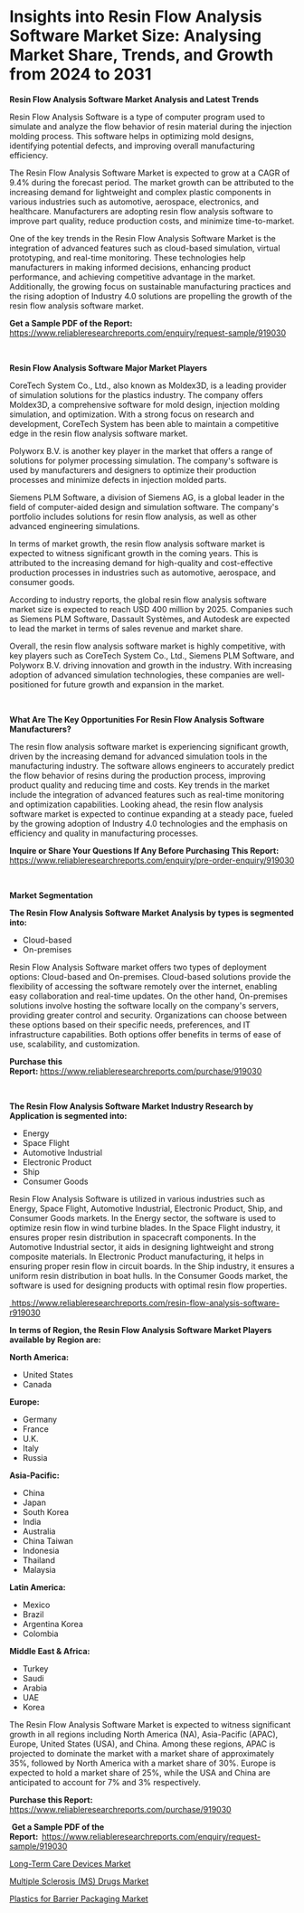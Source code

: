 <p><h1>Insights into Resin Flow Analysis Software Market Size: Analysing Market Share, Trends, and Growth from 2024 to 2031</h1></p><p><strong>Resin Flow Analysis Software Market Analysis and Latest Trends</strong></p>
<p><p>Resin Flow Analysis Software is a type of computer program used to simulate and analyze the flow behavior of resin material during the injection molding process. This software helps in optimizing mold designs, identifying potential defects, and improving overall manufacturing efficiency.</p><p>The Resin Flow Analysis Software Market is expected to grow at a CAGR of 9.4% during the forecast period. The market growth can be attributed to the increasing demand for lightweight and complex plastic components in various industries such as automotive, aerospace, electronics, and healthcare. Manufacturers are adopting resin flow analysis software to improve part quality, reduce production costs, and minimize time-to-market.</p><p>One of the key trends in the Resin Flow Analysis Software Market is the integration of advanced features such as cloud-based simulation, virtual prototyping, and real-time monitoring. These technologies help manufacturers in making informed decisions, enhancing product performance, and achieving competitive advantage in the market. Additionally, the growing focus on sustainable manufacturing practices and the rising adoption of Industry 4.0 solutions are propelling the growth of the resin flow analysis software market.</p></p>
<p><strong>Get a Sample PDF of the Report:&nbsp;</strong> <a href="https://www.reliableresearchreports.com/enquiry/request-sample/919030">https://www.reliableresearchreports.com/enquiry/request-sample/919030</a></p>
<p>&nbsp;</p>
<p><strong>Resin Flow Analysis Software Major Market Players</strong></p>
<p><p>CoreTech System Co., Ltd., also known as Moldex3D, is a leading provider of simulation solutions for the plastics industry. The company offers Moldex3D, a comprehensive software for mold design, injection molding simulation, and optimization. With a strong focus on research and development, CoreTech System has been able to maintain a competitive edge in the resin flow analysis software market.</p><p>Polyworx B.V. is another key player in the market that offers a range of solutions for polymer processing simulation. The company's software is used by manufacturers and designers to optimize their production processes and minimize defects in injection molded parts.</p><p>Siemens PLM Software, a division of Siemens AG, is a global leader in the field of computer-aided design and simulation software. The company's portfolio includes solutions for resin flow analysis, as well as other advanced engineering simulations.</p><p>In terms of market growth, the resin flow analysis software market is expected to witness significant growth in the coming years. This is attributed to the increasing demand for high-quality and cost-effective production processes in industries such as automotive, aerospace, and consumer goods.</p><p>According to industry reports, the global resin flow analysis software market size is expected to reach USD 400 million by 2025. Companies such as Siemens PLM Software, Dassault Systèmes, and Autodesk are expected to lead the market in terms of sales revenue and market share.</p><p>Overall, the resin flow analysis software market is highly competitive, with key players such as CoreTech System Co., Ltd., Siemens PLM Software, and Polyworx B.V. driving innovation and growth in the industry. With increasing adoption of advanced simulation technologies, these companies are well-positioned for future growth and expansion in the market.</p></p>
<p>&nbsp;</p>
<p><strong>What Are The Key Opportunities For Resin Flow Analysis Software Manufacturers?</strong></p>
<p><p>The resin flow analysis software market is experiencing significant growth, driven by the increasing demand for advanced simulation tools in the manufacturing industry. The software allows engineers to accurately predict the flow behavior of resins during the production process, improving product quality and reducing time and costs. Key trends in the market include the integration of advanced features such as real-time monitoring and optimization capabilities. Looking ahead, the resin flow analysis software market is expected to continue expanding at a steady pace, fueled by the growing adoption of Industry 4.0 technologies and the emphasis on efficiency and quality in manufacturing processes.</p></p>
<p><strong>Inquire or Share Your Questions If Any Before Purchasing This Report:</strong> <a href="https://www.reliableresearchreports.com/enquiry/pre-order-enquiry/919030">https://www.reliableresearchreports.com/enquiry/pre-order-enquiry/919030</a></p>
<p>&nbsp;</p>
<p><strong>Market Segmentation</strong></p>
<p><strong>The Resin Flow Analysis Software Market Analysis by types is segmented into:</strong></p>
<p><ul><li>Cloud-based</li><li>On-premises</li></ul></p>
<p><p>Resin Flow Analysis Software market offers two types of deployment options: Cloud-based and On-premises. Cloud-based solutions provide the flexibility of accessing the software remotely over the internet, enabling easy collaboration and real-time updates. On the other hand, On-premises solutions involve hosting the software locally on the company's servers, providing greater control and security. Organizations can choose between these options based on their specific needs, preferences, and IT infrastructure capabilities. Both options offer benefits in terms of ease of use, scalability, and customization.</p></p>
<p><strong>Purchase this Report:&nbsp;</strong><a href="https://www.reliableresearchreports.com/purchase/919030">https://www.reliableresearchreports.com/purchase/919030</a></p>
<p>&nbsp;</p>
<p><strong>The Resin Flow Analysis Software Market Industry Research by Application is segmented into:</strong></p>
<p><ul><li>Energy</li><li>Space Flight</li><li>Automotive Industrial</li><li>Electronic Product</li><li>Ship</li><li>Consumer Goods</li></ul></p>
<p><p>Resin Flow Analysis Software is utilized in various industries such as Energy, Space Flight, Automotive Industrial, Electronic Product, Ship, and Consumer Goods markets. In the Energy sector, the software is used to optimize resin flow in wind turbine blades. In the Space Flight industry, it ensures proper resin distribution in spacecraft components. In the Automotive Industrial sector, it aids in designing lightweight and strong composite materials. In Electronic Product manufacturing, it helps in ensuring proper resin flow in circuit boards. In the Ship industry, it ensures a uniform resin distribution in boat hulls. In the Consumer Goods market, the software is used for designing products with optimal resin flow properties.</p></p>
<p><a href="https://www.reliableresearchreports.com/resin-flow-analysis-software-r919030">&nbsp;https://www.reliableresearchreports.com/resin-flow-analysis-software-r919030</a></p>
<p><strong>In terms of Region, the Resin Flow Analysis Software Market Players available by Region are:</strong></p>
<p>
    <p> <strong> North America: </strong>
        <ul>
            <li>United States</li>
            <li>Canada</li>
        </ul>
        </p> 
    <p> <strong> Europe: </strong>
        <ul>
            <li>Germany</li>
            <li>France</li>
            <li>U.K.</li>
            <li>Italy</li>
            <li>Russia</li>
        </ul>
        </p> 
    <p> <strong> Asia-Pacific: </strong>
        <ul>
            <li>China</li>
            <li>Japan</li>
            <li>South Korea</li>
            <li>India</li>
            <li>Australia</li>
            <li>China Taiwan</li>
            <li>Indonesia</li>
            <li>Thailand</li>
            <li>Malaysia</li>
        </ul>
        </p> 
    <p> <strong> Latin America: </strong>
        <ul>
            <li>Mexico</li>
            <li>Brazil</li>
            <li>Argentina Korea</li>
            <li>Colombia</li>
        </ul>
        </p> 
    <p> <strong> Middle East & Africa: </strong>
        <ul>
            <li>Turkey</li>
            <li>Saudi</li>
            <li>Arabia</li>
            <li>UAE</li>
            <li>Korea</li>
        </ul>
    </p>
    </p>
<p><p>The Resin Flow Analysis Software Market is expected to witness significant growth in all regions including North America (NA), Asia-Pacific (APAC), Europe, United States (USA), and China. Among these regions, APAC is projected to dominate the market with a market share of approximately 35%, followed by North America with a market share of 30%. Europe is expected to hold a market share of 25%, while the USA and China are anticipated to account for 7% and 3% respectively.</p></p>
<p><strong>Purchase this Report: </strong><a href="https://www.reliableresearchreports.com/purchase/919030">https://www.reliableresearchreports.com/purchase/919030</a></p>
<p>&nbsp;<strong>Get a Sample PDF of the Report:&nbsp;&nbsp;</strong><a href="https://www.reliableresearchreports.com/enquiry/request-sample/919030">https://www.reliableresearchreports.com/enquiry/request-sample/919030</a></p>
<p><strong></strong></p>
<p><p><a href="https://www.linkedin.com/pulse/long-term-care-devices-market-furnishes-information-share-trends-cjwle">Long-Term Care Devices Market</a></p><p><a href="https://www.linkedin.com/pulse/multiple-sclerosis-ms-drugs-market-trends-analysis-forecasted-spnzf">Multiple Sclerosis (MS) Drugs Market</a></p><p><a href="https://www.linkedin.com/pulse/plastics-barrier-packaging-market-dynamics-2024-2031-also-jxi3c">Plastics for Barrier Packaging Market</a></p></p>